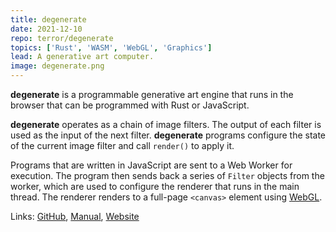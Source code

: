 ```yaml
---
title: degenerate
date: 2021-12-10
repo: terror/degenerate
topics: ['Rust', 'WASM', 'WebGL', 'Graphics']
lead: A generative art computer.
image: degenerate.png
---
```


**degenerate** is a programmable generative art engine that runs in the browser
that can be programmed with Rust or JavaScript.

**degenerate** operates as a chain of image filters. The output of each filter
is used as the input of the next filter. **degenerate** programs configure the
state of the current image filter and call `render()` to apply it.

Programs that are written in JavaScript are sent to a Web Worker for execution.
The program then sends back a series of `Filter` objects from the worker, which
are used to configure the renderer that runs in the main thread. The renderer
renders to a full-page `<canvas>` element using
[WebGL](https://developer.mozilla.org/en-US/docs/Web/API/WebGL_API).

Links: [GitHub](https://github.com/casey/degenerate),
[Manual](https://degenerate.computer/man/introduction.html),
[Website](https://degenerate.computer/)
